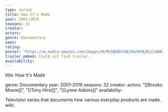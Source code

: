 ```yaml
---
type: series
title: How It's Made
year: 2001–2019
seasons: 32
creator: 
actors: 
genre: Documentary
seen:
rating: 
poster: "https://m.media-amazon.com/images/M/MV5BODhhZWJkNzMtNjBiZi00NjYzLTkxNmYtNTA2NWM5ZWM2MTQxXkEyXkFqcGdeQXVyNTg3NDkzMzM@._V1_SX300.jpg"
trailer_embed: Could not find trailer.
availability:
---
```

title: How It's Made


genre: Documentary
year: 2001–2019
seasons: 32
creator: 
actors: "[[Brooks Moore]]", "[[Tony Hirst]]", "[[Lynne Adams]]"
availability:

Television series that documents how various everyday products are made.
wiki: 


